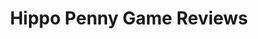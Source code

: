 ---
title: Hippo Penny Game Reviews
layout: scoredetail
permalink: /meta-score/final-fantasy-vii-rebirth
header:
  teaser: /assets/images/final-fantasy-vii-rebirth.jpg
  video:
    id: ESADIKP28AE
    provider: youtube
---